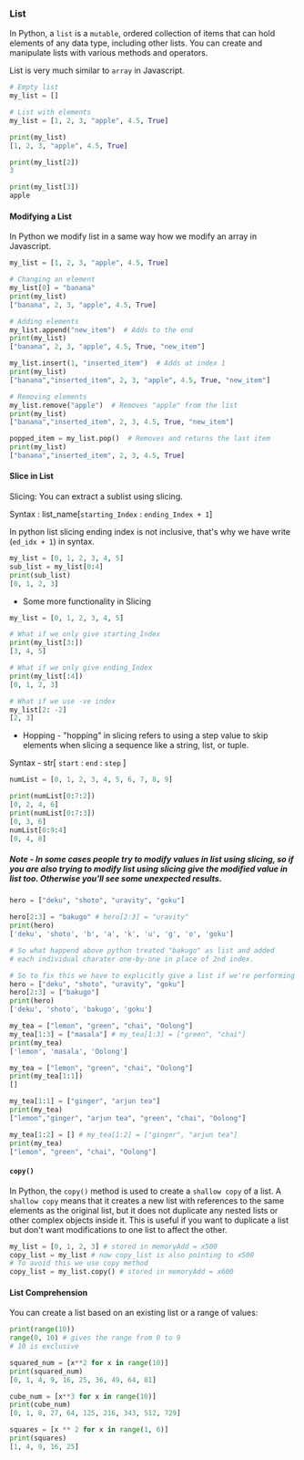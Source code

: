 ### List 

In Python, a `list` is a `mutable`, ordered collection of items that can hold elements of any data type, including other lists. You can create and manipulate lists with various methods and operators. 

List is very much similar to `array` in Javascript.

```python
# Empty list
my_list = []

# List with elements
my_list = [1, 2, 3, "apple", 4.5, True]

print(my_list)
[1, 2, 3, "apple", 4.5, True]

print(my_list[2])
3

print(my_list[3])
apple
```

#### Modifying a List

In Python we modify list in a same way how we modify an array in Javascript.

```python
my_list = [1, 2, 3, "apple", 4.5, True]

# Changing an element
my_list[0] = "banana"  
print(my_list)
["banana", 2, 3, "apple", 4.5, True]

# Adding elements
my_list.append("new_item")  # Adds to the end
print(my_list)
["banana", 2, 3, "apple", 4.5, True, "new_item"]

my_list.insert(1, "inserted_item")  # Adds at index 1
print(my_list)
["banana","inserted_item", 2, 3, "apple", 4.5, True, "new_item"]

# Removing elements
my_list.remove("apple")  # Removes "apple" from the list
print(my_list)
["banana","inserted_item", 2, 3, 4.5, True, "new_item"]

popped_item = my_list.pop()  # Removes and returns the last item
print(my_list)
["banana","inserted_item", 2, 3, 4.5, True]
```

#### Slice in List

Slicing: You can extract a sublist using slicing.

Syntax : list_name[`starting_Index` : `ending_Index + 1`]

In python list slicing ending index is not inclusive, that's why we have write (`ed_idx + 1`) in syntax.

```python
my_list = [0, 1, 2, 3, 4, 5]
sub_list = my_list[0:4]
print(sub_list)
[0, 1, 2, 3]
```

- Some more functionality in Slicing

```python
my_list = [0, 1, 2, 3, 4, 5]

# What if we only give starting_Index
print(my_list[3:])
[3, 4, 5]

# What if we only give ending_Index
print(my_list[:4])
[0, 1, 2, 3]

# What if we use -ve index
my_list[2: -2]
[2, 3]
```

- Hopping - "hopping" in slicing refers to using a step value to skip elements when slicing a sequence like a string, list, or tuple.

Syntax - str[ `start` : `end` : `step` ]

```python
numList = [0, 1, 2, 3, 4, 5, 6, 7, 8, 9]

print(numList[0:7:2])
[0, 2, 4, 6]
print(numList[0:7:3])
[0, 3, 6]
numList[0:9:4]
[0, 4, 8]
```

##### Note - In some cases people try to modify values in list using slicing, so if you are also trying to modify list using slicing give the modified value in list too. Otherwise you'll see some unexpected results.

```python
hero = ["deku", "shoto", "uravity", "goku"]

hero[2:3] = "bakugo" # hero[2:3] = "uravity"
print(hero)
['deku', 'shoto', 'b', 'a', 'k', 'u', 'g', 'o', 'goku']

# So what happend above python treated "bakugo" as list and added 
# each individual charater one-by-one in place of 2nd index.

# So to fix this we have to explicitly give a list if we're performing modification using slicing
hero = ["deku", "shoto", "uravity", "goku"]
hero[2:3] = ["bakugo"]
print(hero)
['deku', 'shoto', 'bakugo', 'goku']

my_tea = ["lemon", "green", "chai", "Oolong"]
my_tea[1:3] = ["masala"] # my_tea[1:3] = ["green", "chai"]
print(my_tea)
['lemon', 'masala', 'Oolong']
```

```python
my_tea = ["lemon", "green", "chai", "Oolong"]
print(my_tea[1:1])
[]

my_tea[1:1] = ["ginger", "arjun tea"]
print(my_tea)
["lemon","ginger", "arjun tea", "green", "chai", "Oolong"]

my_tea[1:2] = [] # my_tea[1:2] = ["ginger", "arjun tea"]
print(my_tea)
["lemon", "green", "chai", "Oolong"]
```

#### `copy()`

In Python, the `copy()` method is used to create a `shallow copy` of a list. A `shallow copy` means that it creates a new list with references to the same elements as the original list, but it does not duplicate any nested lists or other complex objects inside it. This is useful if you want to duplicate a list but don't want modifications to one list to affect the other.
```python
my_list = [0, 1, 2, 3] # stored in memoryAdd = x500
copy_list = my_list # now copy_list is also pointing to x500
# To avoid this we use copy method
copy_list = my_list.copy() # stored in memoryAdd = x600
```

#### List Comprehension
You can create a list based on an existing list or a range of values:

```python
print(range(10))
range(0, 10) # gives the range from 0 to 9
# 10 is exclusive 

squared_num = [x**2 for x in range(10)]
print(squared_num)
[0, 1, 4, 9, 16, 25, 36, 49, 64, 81]

cube_num = [x**3 for x in range(10)]
print(cube_num)
[0, 1, 8, 27, 64, 125, 216, 343, 512, 729]

squares = [x ** 2 for x in range(1, 6)]  
print(squares)
[1, 4, 9, 16, 25]
```

